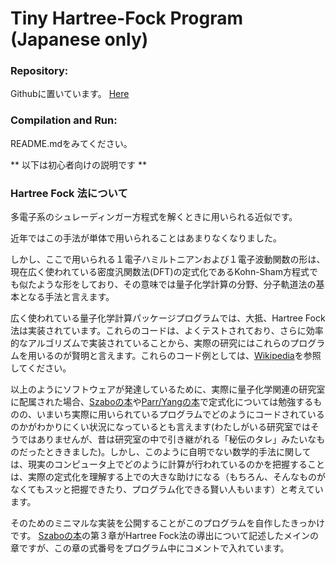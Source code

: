 
# Tiny Hartree-Fock Program (Japanese only)

### Repository:

Githubに置いています。 [Here](https://github.com/YukiSakamoto/HartreeFock_solver)

### Compilation and Run:

README.mdをみてください。

** 以下は初心者向けの説明です **

### Hartree Fock 法について

多電子系のシュレーディンガー方程式を解くときに用いられる近似です。

近年ではこの手法が単体で用いられることはあまりなくなりました。

しかし、ここで用いられる１電子ハミルトニアンおよび１電子波動関数の形は、現在広く使われている密度汎関数法(DFT)の定式化であるKohn-Sham方程式でも似たような形をしており、その意味では量子化学計算の分野、分子軌道法の基本となる手法と言えます。

広く使われている量子化学計算パッケージプログラムでは、大抵、Hartree Fock法は実装されています。これらのコードは、よくテストされており、さらに効率的なアルゴリズムで実装されていることから、実際の研究にはこれらのプログラムを用いるのが賢明と言えます。これらのコード例としては、[Wikipedia](https://ja.wikipedia.org/wiki/%E9%87%8F%E5%AD%90%E5%8C%96%E5%AD%A6%E3%81%8A%E3%82%88%E3%81%B3%E5%9B%BA%E4%BD%93%E7%89%A9%E7%90%86%E8%A8%88%E7%AE%97%E3%82%BD%E3%83%95%E3%83%88%E3%81%AE%E4%B8%80%E8%A6%A7)を参照してください。

以上のようにソフトウェアが発達しているために、実際に量子化学関連の研究室に配属された場合、[Szaboの本](http://amzn.to/2gNsgsn)や[Parr/Yangの本](http://amzn.to/2yPDAec)で定式化については勉強するものの、いまいち実際に用いられているプログラムでどのようにコードされているのかがわかりにくい状況になっているとも言えます(わたしがいる研究室ではそうではありませんが、昔は研究室の中で引き継がれる「秘伝のタレ」みたいなものだったとききました)。しかし、このように自明でない数学的手法に関しては、現実のコンピュータ上でどのように計算が行われているのかを把握することは、実際の定式化を理解する上での大きな助けになる（もちろん、そんなものがなくてもスッと把握できたり、プログラム化できる賢い人もいます）と考えています。

そのためのミニマルな実装を公開することがこのプログラムを自作したきっかけです。
[Szaboの本](http://amzn.to/2gNsgsn)の第３章がHartree Fock法の導出について記述したメインの章ですが、この章の式番号をプログラム中にコメントで入れています。

